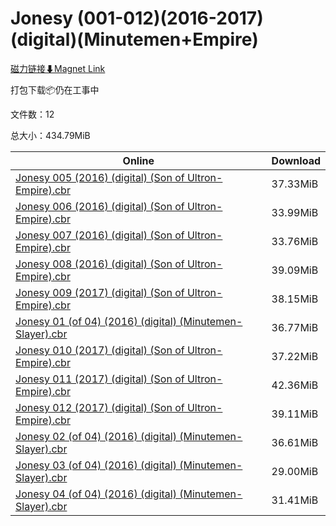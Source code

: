 # Jonesy (001-012)(2016-2017)(digital)(Minutemen+Empire)

[磁力链接⬇Magnet Link](magnet:?xt=urn:btih:65e7914b0f210c166314c370c1ce3cbc2fdcebba&dn=Jonesy%20%28001-012%29%282016-2017%29%28digital%29%28Minutemen%2BEmpire%29)

打包下载📦仍在工事中

文件数：12

总大小：434.79MiB

Online | Download
--- | ---
[Jonesy 005 (2016) (digital) (Son of Ultron-Empire).cbr](https://github.com/alicewish/markdown/blob/master/comic/Jonesy-005-2016-digital-Son-of-Ultron-Empire-cbr.md) | 37.33MiB
[Jonesy 006 (2016) (digital) (Son of Ultron-Empire).cbr](https://github.com/alicewish/markdown/blob/master/comic/Jonesy-006-2016-digital-Son-of-Ultron-Empire-cbr.md) | 33.99MiB
[Jonesy 007 (2016) (digital) (Son of Ultron-Empire).cbr](https://github.com/alicewish/markdown/blob/master/comic/Jonesy-007-2016-digital-Son-of-Ultron-Empire-cbr.md) | 33.76MiB
[Jonesy 008 (2016) (digital) (Son of Ultron-Empire).cbr](https://github.com/alicewish/markdown/blob/master/comic/Jonesy-008-2016-digital-Son-of-Ultron-Empire-cbr.md) | 39.09MiB
[Jonesy 009 (2017) (digital) (Son of Ultron-Empire).cbr](https://github.com/alicewish/markdown/blob/master/comic/Jonesy-009-2017-digital-Son-of-Ultron-Empire-cbr.md) | 38.15MiB
[Jonesy 01 (of 04) (2016) (digital) (Minutemen-Slayer).cbr](https://github.com/alicewish/markdown/blob/master/comic/Jonesy-01-of-04-2016-digital-Minutemen-Slayer-cbr.md) | 36.77MiB
[Jonesy 010 (2017) (digital) (Son of Ultron-Empire).cbr](https://github.com/alicewish/markdown/blob/master/comic/Jonesy-010-2017-digital-Son-of-Ultron-Empire-cbr.md) | 37.22MiB
[Jonesy 011 (2017) (digital) (Son of Ultron-Empire).cbr](https://github.com/alicewish/markdown/blob/master/comic/Jonesy-011-2017-digital-Son-of-Ultron-Empire-cbr.md) | 42.36MiB
[Jonesy 012 (2017) (digital) (Son of Ultron-Empire).cbr](https://github.com/alicewish/markdown/blob/master/comic/Jonesy-012-2017-digital-Son-of-Ultron-Empire-cbr.md) | 39.11MiB
[Jonesy 02 (of 04) (2016) (digital) (Minutemen-Slayer).cbr](https://github.com/alicewish/markdown/blob/master/comic/Jonesy-02-of-04-2016-digital-Minutemen-Slayer-cbr.md) | 36.61MiB
[Jonesy 03 (of 04) (2016) (digital) (Minutemen-Slayer).cbr](https://github.com/alicewish/markdown/blob/master/comic/Jonesy-03-of-04-2016-digital-Minutemen-Slayer-cbr.md) | 29.00MiB
[Jonesy 04 (of 04) (2016) (digital) (Minutemen-Slayer).cbr](https://github.com/alicewish/markdown/blob/master/comic/Jonesy-04-of-04-2016-digital-Minutemen-Slayer-cbr.md) | 31.41MiB